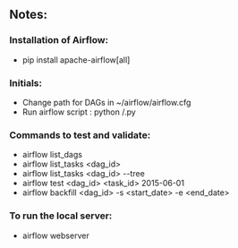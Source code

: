 ## Notes: 


### Installation of Airflow:

- pip install apache-airflow[all]

### Initials:

- Change path for DAGs in ~/airflow/airflow.cfg
- Run airflow script : python <whatever-path>/<filename>.py

### Commands to test and validate:

- airflow list_dags
- airflow list_tasks <dag_id>
- airflow list_tasks <dag_id> --tree
- airflow test <dag_id> <task_id> 2015-06-01
- airflow backfill <dag_id> -s <start_date> -e <end_date>

### To run the local server:

- airflow webserver
